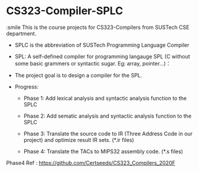 # CS323-Compiler-SPLC

:smile This is the course projects for CS323-Compilers from SUSTech CSE department.

+ SPLC is the abbreviation of SUSTech Programming Language Compiler

+ SPL: A self-defined compiler for programming langauge SPL (C without some basic grammers or syntactic sugar. Eg: array, pointer...)：
 
+ The project goal is to design a compiler for the SPL.

+ Progress:

  + Phase 1: Add lexical analysis and syntactic analysis function to the SPLC
  
  + Phase 2: Add sematic analysis and syntactic analysis function to the SPLC
  
  + Phase 3: Translate the source code to IR (Three Address Code in our project) and optimize result IR sets. (*.ir files)
  
  + Phase 4: Translate the TACs to MIPS32 assembly code. (*.s files)
  

Phase4 Ref : https://github.com/Certseeds/CS323_Compilers_2020F 
